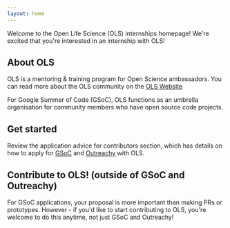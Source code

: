```yaml
---
layout: home
---
```


Welcome to the Open Life Science (OLS) internships homepage! We're excited that you're interested in an internship with OLS!

## About OLS

OLS is a mentoring & training program for Open Science ambassadors. You can read more about the OLS community on the [OLS Website](https://openlifesci.org/)

For Google Summer of Code (GSoC), OLS functions as an umbrella organisation for community members who have open source code projects.

## Get started

Review the application advice for contributors section, which has details on how to apply for [GSoC](guidance/contributors-applying-gsoc/) and [Outreachy](guidance/contributors-applying-outreachy/) with OLS.

## Contribute to OLS! (outside of GSoC and Outreachy)

For GSoC applications, your proposal is more important than making PRs or prototypes. However - if you'd like to start contributing to OLS, you're welcome to do this anytime, not just GSoC and Outreachy!
